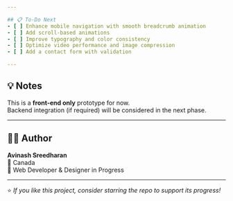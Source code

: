 ```yaml
---

## 📋 To-Do Next
- [ ] Enhance mobile navigation with smooth breadcrumb animation  
- [ ] Add scroll-based animations  
- [ ] Improve typography and color consistency  
- [ ] Optimize video performance and image compression  
- [ ] Add a contact form with validation  

---
```


## 💡 Notes
This is a **front-end only** prototype for now.  
Backend integration (if required) will be considered in the next phase.

---

## 🧑‍💻 Author
**Avinash Sreedharan**  
📍 Canada  
🎨 Web Developer & Designer in Progress  

---

⭐ *If you like this project, consider starring the repo to support its progress!*
